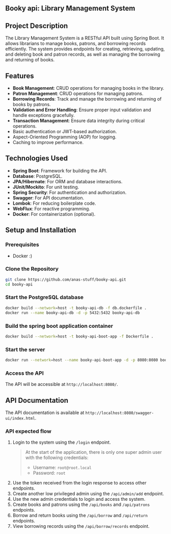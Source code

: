 ## Booky api:  Library Management System

## Project Description

The Library Management System is a RESTful API built using Spring Boot. It allows librarians to manage books, patrons, and borrowing records efficiently. The system provides endpoints for creating, retrieving, updating, and deleting book and patron records, as well as managing the borrowing and returning of books.

## Features

- **Book Management**: CRUD operations for managing books in the library.
- **Patron Management**: CRUD operations for managing patrons.
- **Borrowing Records**: Track and manage the borrowing and returning of books by patrons.
- **Validation and Error Handling**: Ensure proper input validation and handle exceptions gracefully.
- **Transaction Management**: Ensure data integrity during critical operations.
 - Basic authentication or JWT-based authorization.
- Aspect-Oriented Programming (AOP) for logging.
- Caching to improve performance.

## Technologies Used

- **Spring Boot**: Framework for building the API.
- **Database**: PostgreSQL.
- **JPA/Hibernate**: For ORM and database interactions.
- **JUnit/Mockito**: For unit testing.
- **Spring Security**: For authentication and authorization.
- **Swagger**: For API documentation.
- **Lombok**: For reducing boilerplate code.
- **WebFlux**: For reactive programming.
- **Docker**: For containerization (optional).

## Setup and Installation

### Prerequisites

-  Docker :)

### Clone the Repository

```sh
git clone https://github.com/anas-stuff/booky-api.git
cd booky-api
```

###  Start the PostgreSQL database

```sh
docker build --network=host -t booky-api-db -f db.dockerfile .
docker run --name booky-api-db -d -p 5432:5432 booky-api-db
```

### Build the spring boot application container 

```sh
docker build --network=host -t booky-api-boot-app -f Dockerfile .
```

### Start the server

```sh
docker run --network=host --name booky-api-boot-app -d -p 8080:8080 booky-api-boot-app
```

### Access the API

The API will be accessible at `http://localhost:8080/`.

## API Documentation

The API documentation is available at `http://localhost:8080/swagger-ui/index.html`.

### API expected flow

1. Login to the system using the `/login` endpoint.
    > At the start of the  application, there is only one super admin user with the following credentials:
   > - Username: `root@root.local`
   > - Password: `root`
2. Use the token received from the login response to access other endpoints.
3. Create another low privileged admin using the `/api/admin/add` endpoint.
4. Use the new admin credentials to login and access the system.
5. Create books and patrons using the `/api/books` and `/api/patrons` endpoints.
6. Borrow and return books using the `/api/borrow` and `/api/return` endpoints.
7. View borrowing records using the `/api/borrow/records` endpoint.